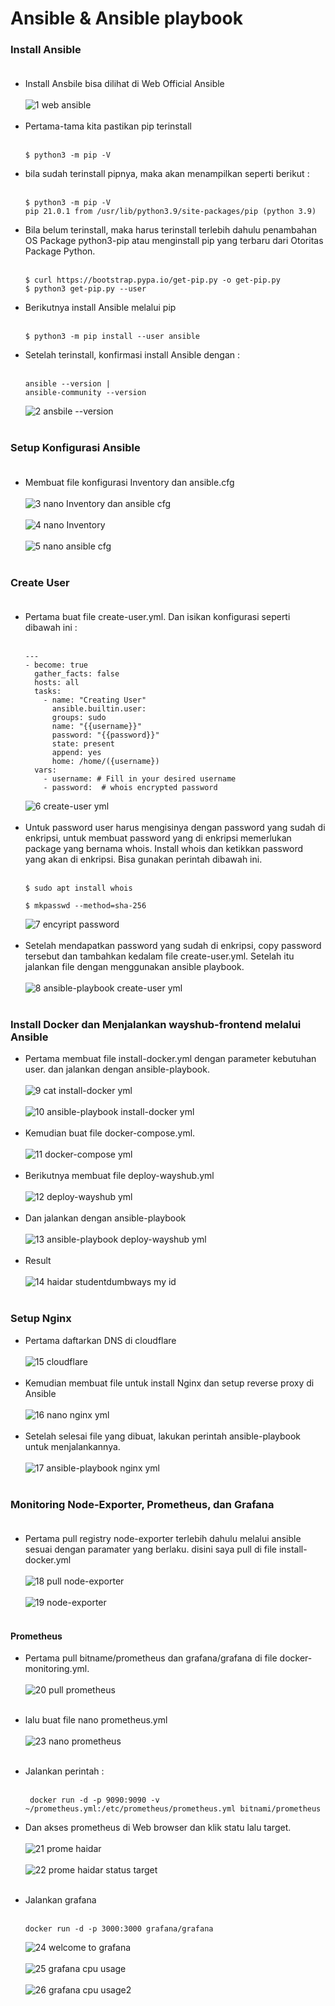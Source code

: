 # Ansible & Ansible playbook

### Install Ansible <br><br>
- Install Ansbile bisa dilihat di Web Official Ansible<br><br>![1  web ansible](https://github.com/darblietz/devops17-dw--M-Yusuf-Haidar-/assets/98991080/e35acf78-a85d-4975-a3d1-6ab794608e7d)<br><br>
- Pertama-tama kita pastikan pip terinstall <br><br>
   ```
   $ python3 -m pip -V
   ```
- bila sudah terinstall pipnya, maka akan menampilkan seperti berikut :<br><br>
   ```        
   $ python3 -m pip -V
   pip 21.0.1 from /usr/lib/python3.9/site-packages/pip (python 3.9)
   ```
- Bila belum terinstall, maka harus terinstall terlebih dahulu penambahan OS Package python3-pip atau menginstall pip yang terbaru dari Otoritas Package Python.<br><br>
   ```
   $ curl https://bootstrap.pypa.io/get-pip.py -o get-pip.py
   $ python3 get-pip.py --user
   ```
- Berikutnya install Ansible melalui pip<br><br>
   ```
   $ python3 -m pip install --user ansible
   ```
- Setelah terinstall, konfirmasi install Ansible dengan :<br><br>
   ```
   ansible --version |
   ansible-community --version
   ```
   ![2  ansbile --version](https://github.com/darblietz/devops17-dw--M-Yusuf-Haidar-/assets/98991080/64b6a39b-550b-4ac1-b416-eba07ef0bca2)<br><br>

### Setup Konfigurasi Ansible <br><br>
- Membuat file konfigurasi Inventory dan ansible.cfg<br><br>![3  nano Inventory dan ansible cfg](https://github.com/darblietz/devops17-dw--M-Yusuf-Haidar-/assets/98991080/eae065ba-0d57-43fe-a5da-06fae45251e6)<br><br>![4  nano Inventory](https://github.com/darblietz/devops17-dw--M-Yusuf-Haidar-/assets/98991080/86337232-71c4-4cc3-883f-a6e4f765ae33)<br><br>![5  nano ansible cfg](https://github.com/darblietz/devops17-dw--M-Yusuf-Haidar-/assets/98991080/3fae3fa3-e217-41b0-acb6-b707b36d847d)<br><br>
### Create User <br><br>
- Pertama buat file create-user.yml. Dan isikan konfigurasi seperti dibawah ini :<br><br>
  ```
  ---
  - become: true
    gather_facts: false
    hosts: all
    tasks:
      - name: "Creating User"
        ansible.builtin.user:
        groups: sudo
        name: "{{username}}"
        password: "{{password}}"
        state: present
        append: yes
        home: /home/({username})
    vars:
      - username: # Fill in your desired username
      - password:  # whois encrypted password
  ```
  ![6  create-user yml](https://github.com/darblietz/devops17-dw--M-Yusuf-Haidar-/assets/98991080/03e387f4-c79f-4c5e-a63c-4b024f4619f0)<br><br>
- Untuk password user harus mengisinya dengan password yang sudah di enkripsi, untuk membuat password yang di enkripsi memerlukan package yang bernama whois. Install whois dan ketikkan password yang akan di enkripsi. Bisa gunakan perintah dibawah ini.<br><br>
  ```
  $ sudo apt install whois
  ```
  ```
  $ mkpasswd --method=sha-256
  ```
  ![7  encyript password](https://github.com/darblietz/devops17-dw--M-Yusuf-Haidar-/assets/98991080/8a288363-4a7a-4d52-966c-f6a2f4b3ddb7)<br><br>
- Setelah mendapatkan password yang sudah di enkripsi, copy password tersebut dan tambahkan kedalam file create-user.yml. Setelah itu jalankan file dengan menggunakan ansible playbook.<br><br>![8  ansible-playbook create-user yml](https://github.com/darblietz/devops17-dw--M-Yusuf-Haidar-/assets/98991080/22989726-9309-435a-9ce9-3ae000cb7f36)<br><br>

### Install Docker dan Menjalankan wayshub-frontend melalui Ansible
- Pertama membuat file install-docker.yml dengan parameter kebutuhan user. dan jalankan dengan ansible-playbook.<br><br>![9  cat install-docker yml](https://github.com/darblietz/devops17-dw--M-Yusuf-Haidar-/assets/98991080/c6c343d6-5e6e-4b6f-adde-94dc3edc7917)<br><br>![10  ansible-playbook install-docker yml](https://github.com/darblietz/devops17-dw--M-Yusuf-Haidar-/assets/98991080/041f84ed-2507-4dfc-8c1a-24413b730676)<br><br>
- Kemudian buat file docker-compose.yml.<br><br>![11  docker-compose yml](https://github.com/darblietz/devops17-dw--M-Yusuf-Haidar-/assets/98991080/ea05d08c-c81b-4201-9584-8dad36796c94)<br><br>
- Berikutnya membuat file deploy-wayshub.yml<br><br>![12  deploy-wayshub yml](https://github.com/darblietz/devops17-dw--M-Yusuf-Haidar-/assets/98991080/dd78f25b-4b3f-40f9-bab0-f15b6f85e710)<br><br>
- Dan jalankan dengan ansible-playbook<br><br>![13  ansible-playbook deploy-wayshub yml](https://github.com/darblietz/devops17-dw--M-Yusuf-Haidar-/assets/98991080/48ea747b-f3d9-48bf-a60e-943fb401e9e5)<br><br>
- Result<br><br>![14  haidar studentdumbways my id](https://github.com/darblietz/devops17-dw--M-Yusuf-Haidar-/assets/98991080/8a3cb192-f135-4300-984f-9149e81b30de)<br><br>

### Setup Nginx 
- Pertama daftarkan DNS di cloudflare<br><br>![15  cloudflare](https://github.com/darblietz/devops17-dw--M-Yusuf-Haidar-/assets/98991080/3e641068-1e23-44d2-99fc-3eb56508f4e2)<br><br>
- Kemudian membuat file untuk install Nginx dan setup reverse proxy di Ansible<br><br>![16  nano nginx yml](https://github.com/darblietz/devops17-dw--M-Yusuf-Haidar-/assets/98991080/18f0098a-e234-42e7-ad3e-043993a1ccea)<br><br>
- Setelah selesai file yang dibuat, lakukan perintah ansible-playbook untuk menjalankannya.<br><br>![17  ansible-playbook nginx yml](https://github.com/darblietz/devops17-dw--M-Yusuf-Haidar-/assets/98991080/8a55cde9-34e5-4d9a-947e-78fcb7d674a8)<br><br>

### Monitoring Node-Exporter, Prometheus, dan Grafana<br><br>
- Pertama pull registry node-exporter terlebih dahulu melalui ansible sesuai dengan paramater yang berlaku. disini saya pull di file install-docker.yml<br><br>![18  pull node-exporter](https://github.com/darblietz/devops17-dw--M-Yusuf-Haidar-/assets/98991080/ec6eab8e-c18d-4eab-b57c-2fcded6b860b)<br><br>![19  node-exporter](https://github.com/darblietz/devops17-dw--M-Yusuf-Haidar-/assets/98991080/5148cbe5-aa4e-4233-a97e-086df789fd25)<br><br>

#### Prometheus
- Pertama pull bitname/prometheus dan grafana/grafana di file docker-monitoring.yml.<br><br>![20  pull prometheus](https://github.com/darblietz/devops17-dw--M-Yusuf-Haidar-/assets/98991080/6582e1a3-8aa6-45fd-8032-6662c3883ab8)<br><br>
- lalu buat file nano prometheus.yml<br><br>![23  nano prometheus](https://github.com/darblietz/devops17-dw--M-Yusuf-Haidar-/assets/98991080/32483378-3c1d-48ad-800b-a3f13981b5e5)<br><br>
- Jalankan perintah :<br><br>
  ```
   docker run -d -p 9090:9090 -v ~/prometheus.yml:/etc/prometheus/prometheus.yml bitnami/prometheus
  ```
- Dan akses prometheus di Web browser dan klik statu lalu target.<br><br>![21  prome haidar](https://github.com/darblietz/devops17-dw--M-Yusuf-Haidar-/assets/98991080/8641be1e-b43d-4fd8-9e7f-1960614296c7)<br><br>![22  prome haidar status target](https://github.com/darblietz/devops17-dw--M-Yusuf-Haidar-/assets/98991080/0fafbdd8-15c6-48ea-8147-2410e36783ba)<br><br>

- Jalankan grafana<br><br>
  ```
  docker run -d -p 3000:3000 grafana/grafana
  ```
  ![24  welcome to grafana](https://github.com/darblietz/devops17-dw--M-Yusuf-Haidar-/assets/98991080/5be962eb-d697-4e08-9383-7de5b2bc5ce5)<br><br>![25  grafana cpu usage](https://github.com/darblietz/devops17-dw--M-Yusuf-Haidar-/assets/98991080/9a3b1e1a-205f-4df7-bd7e-d7b129dd3868)<br><br>![26  grafana cpu usage2](https://github.com/darblietz/devops17-dw--M-Yusuf-Haidar-/assets/98991080/0d497392-90ea-4904-b482-b78b84d4eb37)<br><br>






















































































